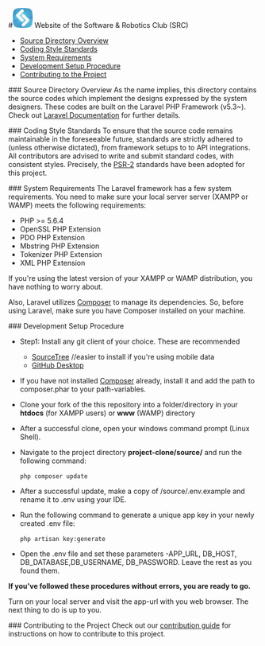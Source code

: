 #![alt text](../docs/src-logo.jpg "SRC Logo") Website of the Software & Robotics Club (SRC)

* [Source Directory Overview](#overview)
* [Coding Style Standards](#standards)
* [System Requirements](#requirements)
* [Development Setup Procedure](#setup)
* [Contributing to the Project](#submit)

###<a name="overview"></a> Source Directory Overview
As the name implies, this directory contains the source codes which implement the designs expressed 
by the system designers. These codes are built on the Laravel PHP Framework (v5.3~).
Check out [Laravel Documentation](https://laravel.com/docs/5.3/) for further details.

###<a name="standards"></a> Coding Style Standards
To ensure that the source code remains maintainable in the foreseeable future, standards are strictly 
adhered to (unless otherwise dictated), from framework setups to to API integrations. All contributors are advised to 
write and submit standard codes, with consistent styles. Precisely, the [PSR-2](../docs/PSR-2_CSG.pdf)
standards have been adopted for this project.

###<a name="requirements"></a> System Requirements
The Laravel framework has a few system requirements. You need to make sure your local server server (XAMPP or WAMP) 
meets the following requirements:
 
* PHP >= 5.6.4
* OpenSSL PHP Extension
* PDO PHP Extension
* Mbstring PHP Extension
* Tokenizer PHP Extension
* XML PHP Extension

If you're using the latest version of your XAMPP or WAMP distribution, you have nothing to worry about.

Also, Laravel utilizes [Composer](https://getcomposer.org/) to manage its dependencies. 
So, before using Laravel, make sure you have Composer installed on your machine.

###<a name="setup"></a> Development Setup Procedure

* Step1: Install any git client of your choice. These are recommended
    * [SourceTree](https://www.sourcetreeapp.com/download/) //easier to install if you're using mobile data
    * [GitHub Desktop](https://desktop.github.com/)
* If you have not installed [Composer](https://getcomposer.org/) already, install it and add the path to composer.phar to your path-variables.
* Clone your fork of the this repository into a folder/directory in your **htdocs** (for XAMPP users) or **www** (WAMP) directory
* After a successful clone, open your windows command prompt (Linux Shell).
* Navigate to the project directory **project-clone/source/** and run the following command:

    ```shell
    php composer update
    ```

* After a successful update, make a copy of /source/.env.example and rename it to .env using your IDE.
* Run the following command to generate a unique app key in your newly created .env file:

    ```shell
    php artisan key:generate
    ```

* Open the .env file and set these parameters -APP_URL, DB_HOST, DB_DATABASE,DB_USERNAME, DB_PASSWORD.
  Leave the rest as you found them.


**If you've followed these procedures without errors, you are ready to go.**

Turn on your local server and visit the app-url with you web browser. The next thing to do is up to you.

###<a name="submit"></a> Contributing to the Project
Check out our [contribution guide](../CONTRIBUTING.md) for instructions on how to contribute to this project.